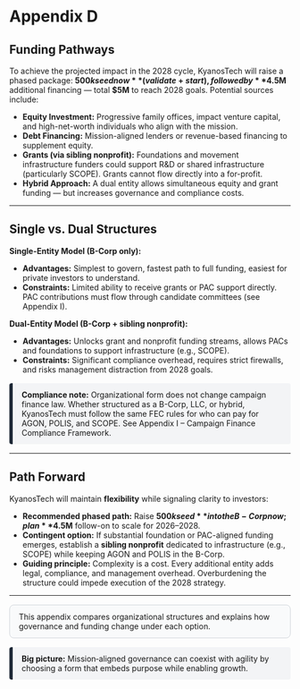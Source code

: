 # Appendix D


## Funding Pathways

To achieve the projected impact in the 2028 cycle, KyanosTech will raise a phased package: **$500k seed now** (validate + start), followed by **$4.5M** additional financing — total **$5M** to reach 2028 goals. Potential sources include:

- **Equity Investment:** Progressive family offices, impact venture capital, and high-net-worth individuals who align with the mission.  
- **Debt Financing:** Mission-aligned lenders or revenue-based financing to supplement equity.  
- **Grants (via sibling nonprofit):** Foundations and movement infrastructure funders could support R&D or shared infrastructure (particularly SCOPE). Grants cannot flow directly into a for-profit.  
- **Hybrid Approach:** A dual entity allows simultaneous equity and grant funding — but increases governance and compliance costs.  

---

## Single vs. Dual Structures

**Single-Entity Model (B-Corp only):**  
- **Advantages:** Simplest to govern, fastest path to full funding, easiest for private investors to understand.  
- **Constraints:** Limited ability to receive grants or PAC support directly. PAC contributions must flow through candidate committees (see Appendix I).  

**Dual-Entity Model (B-Corp + sibling nonprofit):**  
- **Advantages:** Unlocks grant and nonprofit funding streams, allows PACs and foundations to support infrastructure (e.g., SCOPE).  
- **Constraints:** Significant compliance overhead, requires strict firewalls, and risks management distraction from 2028 goals.  

<div style="border-left:6px solid #1f2937; background-color:#f3f4f6; padding:12px 16px; border-radius:4px; margin:16px 0;">
  <strong>Compliance note:</strong> Organizational form does not change campaign finance law. Whether structured as a B-Corp, LLC, or hybrid, KyanosTech must follow the same FEC rules for who can pay for AGON, POLIS, and SCOPE. See Appendix I – Campaign Finance Compliance Framework.
</div>

---

## Path Forward

KyanosTech will maintain **flexibility** while signaling clarity to investors:

- **Recommended phased path:** Raise **$500k seed** into the B-Corp now; plan **$4.5M** follow-on to scale for 2026–2028.
- **Contingent option:** If substantial foundation or PAC-aligned funding emerges, establish a **sibling nonprofit** dedicated to infrastructure (e.g., SCOPE) while keeping AGON and POLIS in the B-Corp.  
- **Guiding principle:** Complexity is a cost. Every additional entity adds legal, compliance, and management overhead. Overburdening the structure could impede execution of the 2028 strategy.  

---
<div style="border:1px solid #d1d5db; background-color:#f9fafb; padding:12px 16px; border-radius:8px; margin:16px 0;">
  This appendix compares organizational structures and explains how governance and funding change under each option.
</div>
<div style="border-left:6px solid #1f2937; background-color:#f3f4f6; padding:12px 16px; border-radius:4px; margin:16px 0;">
  <strong>Big picture:</strong> Mission‑aligned governance can coexist with agility by choosing a form that embeds purpose while enabling growth.
</div>
